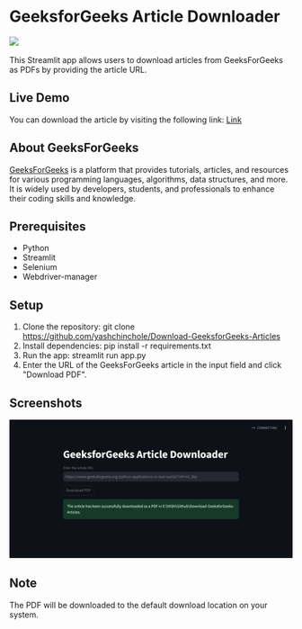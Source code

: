 # GeeksforGeeks Article Downloader

![](https://visitor-badge.laobi.icu/badge?page_id=yashchinchole/Download-GeeksforGeeks-Articles)

This Streamlit app allows users to download articles from GeeksForGeeks as PDFs by providing the article URL.

## Live Demo

You can download the article by visiting the following link:
[Link](https://download-geeksforgeeks-articles.onrender.com/)

## About GeeksForGeeks

[GeeksForGeeks](https://www.geeksforgeeks.org/) is a platform that provides tutorials, articles, and resources for various programming languages, algorithms, data structures, and more. It is widely used by developers, students, and professionals to enhance their coding skills and knowledge.

## Prerequisites

- Python
- Streamlit
- Selenium
- Webdriver-manager

## Setup

1. Clone the repository:
   git clone https://github.com/yashchinchole/Download-GeeksforGeeks-Articles
2. Install dependencies:
   pip install -r requirements.txt
3. Run the app:
   streamlit run app.py
4. Enter the URL of the GeeksForGeeks article in the input field and click "Download PDF".

## Screenshots

![Website](./assets/screenshot/Screenshot.png)

## Note

The PDF will be downloaded to the default download location on your system.
